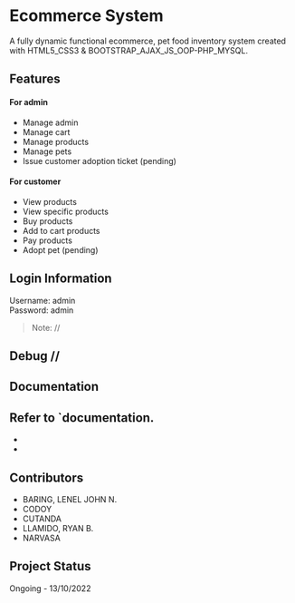 # Ecommerce System
A fully dynamic functional ecommerce, pet food inventory system created with HTML5_CSS3 & BOOTSTRAP_AJAX_JS_OOP-PHP_MYSQL.

## Features
#### For admin
 - Manage admin
 - Manage cart
 - Manage products
 - Manage pets
 - Issue customer adoption ticket (pending)
#### For customer
 - View products
 - View specific products
 - Buy products
 - Add to cart products
 - Pay products
 - Adopt pet (pending)
## Login Information
Username: admin<br>
Password: admin<br>
> Note: //

## Debug //

## Documentation
Refer to `documentation.
 -
 -
 - 



## Contributors
 - BARING, LENEL JOHN N.
 - CODOY
 - CUTANDA
 - LLAMIDO, RYAN B.
 - NARVASA


## Project Status
Ongoing - 13/10/2022

